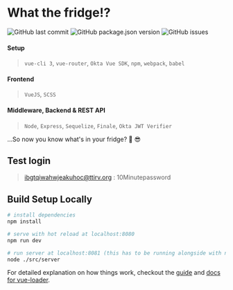 # What the fridge!?
<img alt="GitHub last commit" src="https://img.shields.io/github/last-commit/curzey/fridge-stock"> <img alt="GitHub package.json version" src="https://img.shields.io/github/package-json/v/curzey/Fridge-Stock"> <img alt="GitHub issues" src="https://img.shields.io/github/issues-raw/curzey/fridge-stock">

#### Setup
> `vue-cli 3`, `vue-router`, `Okta Vue SDK`, `npm`, `webpack`, `babel`

#### Frontend
> `VueJS`, `SCSS`

#### Middleware, Backend & REST API
> `Node`, `Express`, `Sequelize`, `Finale`, `Okta JWT Verifier`

...So now you know what's in your fridge? :beer: :sunglasses:

## Test login
> ibgtqiwahwjeakuhoc@ttirv.org : 10Minutepassword

## Build Setup Locally

``` bash
# install dependencies
npm install

# serve with hot reload at localhost:8080
npm run dev

# run server at localhost:8081 (this has to be running alongside with npm run dev)
node ./src/server
```

For detailed explanation on how things work, checkout the [guide](http://vuejs-templates.github.io/webpack/) and [docs for vue-loader](http://vuejs.github.io/vue-loader).
